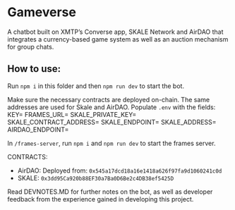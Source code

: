 # Gameverse

A chatbot built on XMTP’s Converse app, SKALE Network and AirDAO that integrates a currency-based game system as well as an auction mechanism for group chats.

## How to use:

Run `npm i` in this folder and then `npm run dev` to start the bot.

Make sure the necessary contracts are deployed on-chain.
The same addresses are used for Skale and AirDAO.
Populate `.env` with the fields:
KEY=
FRAMES_URL=
SKALE_PRIVATE_KEY=
SKALE_CONTRACT_ADDRESS=
SKALE_ENDPOINT=
SKALE_ADDRESS=
AIRDAO_ENDPOINT=

In `/frames-server`, run `npm i` and `npm run dev` to start the frames server.

CONTRACTS:
- AirDAO: Deployed from: `0x545a17dcd18a16e1418a626f97fa9d1060241c0d`
- SKALE: `0x3dd95Ca920b88EF30a7Ba0D6Be2c4DB38ef5425D`

Read DEVNOTES.MD for further notes on the bot, as well as developer feedback from the experience gained in developing this project.